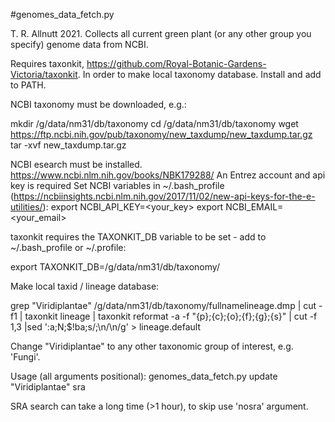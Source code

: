 #genomes_data_fetch.py

T. R. Allnutt 2021. Collects all current green plant (or any other group you specify) genome data from NCBI. 

Requires taxonkit, https://github.com/Royal-Botanic-Gardens-Victoria/taxonkit. In order to make local taxonomy database. Install and add to PATH.

NCBI taxonomy must be downloaded, e.g.:

mkdir /g/data/nm31/db/taxonomy
cd /g/data/nm31/db/taxonomy
wget https://ftp.ncbi.nih.gov/pub/taxonomy/new_taxdump/new_taxdump.tar.gz
tar -xvf new_taxdump.tar.gz

NCBI esearch must be installed. https://www.ncbi.nlm.nih.gov/books/NBK179288/
An Entrez account and api key is required
Set NCBI variables in ~/.bash_profile (https://ncbiinsights.ncbi.nlm.nih.gov/2017/11/02/new-api-keys-for-the-e-utilities/):
export NCBI_API_KEY=<your_key>
export NCBI_EMAIL=<your_email>

taxonkit requires the TAXONKIT_DB variable to be set - add to ~/.bash_profile or ~/.profile:

export TAXONKIT_DB=/g/data/nm31/db/taxonomy/

Make local taxid / lineage database:

grep "Viridiplantae" /g/data/nm31/db/taxonomy/fullnamelineage.dmp | cut -f1 | taxonkit lineage | taxonkit reformat -a -f "{p};{c};{o};{f};{g};{s}" | cut -f 1,3 |sed ':a;N;$!ba;s/;\n/\n/g' > lineage.default

Change "Viridiplantae" to any other taxonomic group of interest, e.g. 'Fungi'.

Usage (all arguments positional):
genomes_data_fetch.py update "Viridiplantae" sra

SRA search can take a long time (>1 hour), to skip use 'nosra' argument.
